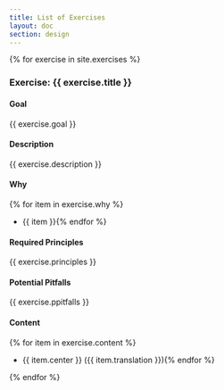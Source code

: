 ```yaml
---
title: List of Exercises
layout: doc
section: design
---
```


<!-- Why jekkyl?? -->

{% for exercise in site.exercises %}

### Exercise: {{ exercise.title }}

#### Goal
{{ exercise.goal }}

#### Description
{{ exercise.description }}

#### Why
{% for item in exercise.why %}
* {{ item }}{% endfor %}

#### Required Principles
{{ exercise.principles }}

#### Potential Pitfalls
{{ exercise.ppitfalls }}

#### Content

<!--<table border="1">
<tr class="title">
<td>Content</td>
<td>Translation</td>
</tr>
{% for item in exercise.content %}
<tr>
<td>{{ item.center }}</td>
<td>{{ item.translation }}</td>
</tr>
{% endfor %}
</table>-->

{% for item in exercise.content %}
* {{ item.center }} ({{ item.translation }}){% endfor %}

{% endfor %}